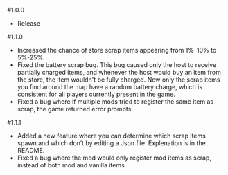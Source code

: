 #1.0.0
- Release

#1.1.0
- Increased the chance of store scrap items appearing from 1%-10% to 5%-25%.
- Fixed the battery scrap bug. This bug caused only the host to receive partially charged items, and whenever the host would buy an item from the store, the item wouldn't be fully charged.
     Now only the scrap items you find around the map have a random battery charge, which is consistent for all players currently present in the game.
- Fixed a bug where if multiple mods tried to register the same item as scrap, the game returned error prompts.

#1.1.1
- Added a new feature where you can determine which scrap items spawn and which don’t by editing a Json file. Explenation is in the README.
- Fixed a bug where the mod would only register mod items as scrap, instead of both mod and vanilla items
